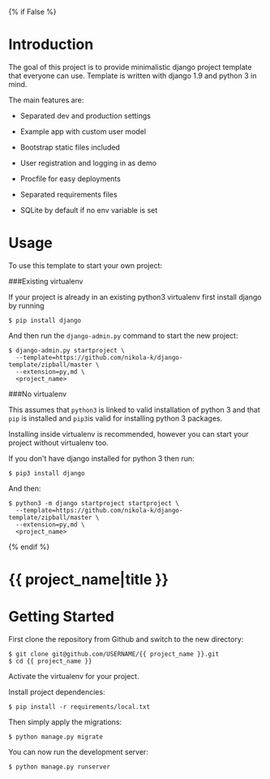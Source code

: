 {% if False %}

# Introduction

The goal of this project is to provide minimalistic django project template that everyone can use. 
Template is written with django 1.9 and python 3 in mind.

The main features are:

* Separated dev and production settings

* Example app with custom user model

* Bootstrap static files included

* User registration and logging in as demo

* Procfile for easy deployments

* Separated requirements files

* SQLite by default if no env variable is set

# Usage

To use this template to start your own project:

###Existing virtualenv

If your project is already in an existing python3 virtualenv first install django by running

    $ pip install django
    
And then run the `django-admin.py` command to start the new project:

    $ django-admin.py startproject \
      --template=https://github.com/nikola-k/django-template/zipball/master \
      --extension=py,md \
      <project_name>
      
###No virtualenv

This assumes that `python3` is linked to valid installation of python 3 and that `pip` is installed and `pip3`is valid
for installing python 3 packages.

Installing inside virtualenv is recommended, however you can start your project without virtualenv too.

If you don't have django installed for python 3 then run:

    $ pip3 install django
    
And then:

    $ python3 -m django startproject startproject \
      --template=https://github.com/nikola-k/django-template/zipball/master \
      --extension=py,md \
      <project_name>
      

{% endif %}

# {{ project_name|title }}

# Getting Started

First clone the repository from Github and switch to the new directory:

    $ git clone git@github.com/USERNAME/{{ project_name }}.git
    $ cd {{ project_name }}
    
Activate the virtualenv for your project.
    
Install project dependencies:

    $ pip install -r requirements/local.txt
    
    
Then simply apply the migrations:

    $ python manage.py migrate
    

You can now run the development server:

    $ python manage.py runserver
